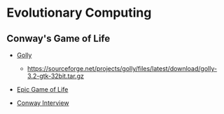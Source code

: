 # Evolutionary Computing

## Conway's Game of Life

* [Golly](http://golly.sourceforge.net/)

    * https://sourceforge.net/projects/golly/files/latest/download/golly-3.2-gtk-32bit.tar.gz

* [Epic Game of Life](https://www.youtube.com/watch?v=C2vgICfQawE)

* [Conway Interview](https://www.youtube.com/watch?v=R9Plq-D1gEk)


